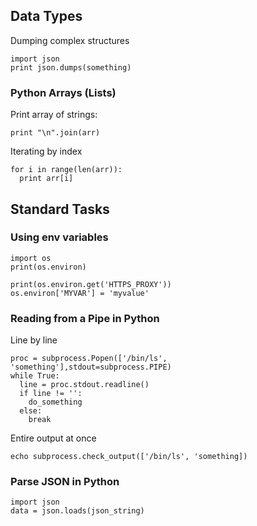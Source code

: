 ## Data Types

Dumping complex structures

    import json
    print json.dumps(something)

### Python Arrays (Lists)

Print array of strings:

    print "\n".join(arr)

Iterating by index

    for i in range(len(arr)):
      print arr[i]

## Standard Tasks

### Using env variables

    import os
    print(os.environ)
    
    print(os.environ.get('HTTPS_PROXY'))
    os.environ['MYVAR'] = 'myvalue'

### Reading from a Pipe in Python

Line by line

    proc = subprocess.Popen(['/bin/ls', 'something'],stdout=subprocess.PIPE)
    while True:
      line = proc.stdout.readline()
      if line != '':
        do_something
      else:
        break

Entire output at once

    echo subprocess.check_output(['/bin/ls', 'something])

### Parse JSON in Python

    import json
    data = json.loads(json_string)
